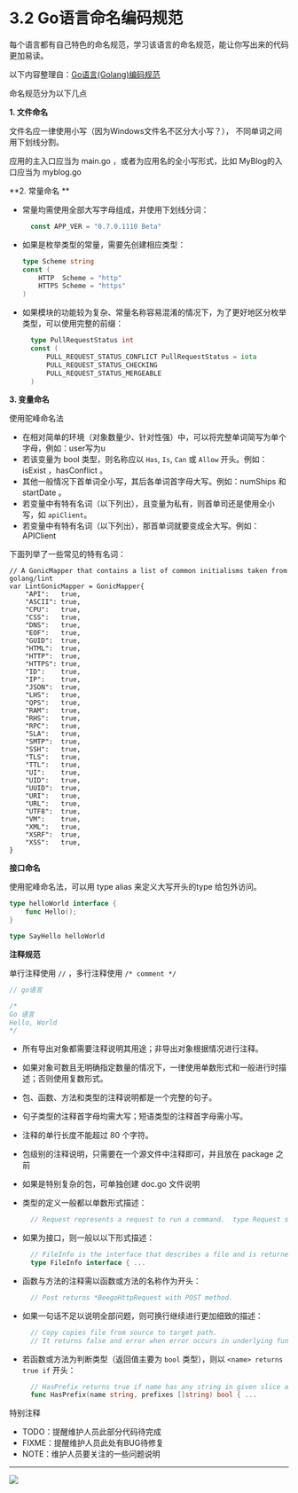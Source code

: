 # 3.2 Go语言命名编码规范

每个语言都有自己特色的命名规范，学习该语言的命名规范，能让你写出来的代码更加易读。

以下内容整理自：[Go语言(Golang)编码规范](https://www.bookstack.cn/books/go-code-convention)

命名规范分为以下几点

**1. 文件命名**

文件名应一律使用小写（因为Windows文件名不区分大小写？）， 不同单词之间用下划线分割。

应用的主入口应当为 main.go ，或者为应用名的全小写形式，比如 MyBlog的入口应当为 myblog.go

**2. 常量命名 **

- 常量均需使用全部大写字母组成，并使用下划线分词：

  ```go
    const APP_VER = "0.7.0.1110 Beta"
  ```

- 如果是枚举类型的常量，需要先创建相应类型：

  ```go
  type Scheme string
  const (
      HTTP  Scheme = "http"
      HTTPS Scheme = "https"
  )
  ```

- 如果模块的功能较为复杂、常量名称容易混淆的情况下，为了更好地区分枚举类型，可以使用完整的前缀：

  ```go
    type PullRequestStatus int
    const (
        PULL_REQUEST_STATUS_CONFLICT PullRequestStatus = iota
        PULL_REQUEST_STATUS_CHECKING
        PULL_REQUEST_STATUS_MERGEABLE
    )
  ```

**3. 变量命名**

使用驼峰命名法

- 在相对简单的环境（对象数量少、针对性强）中，可以将完整单词简写为单个字母，例如：user写为u
- 若该变量为 bool 类型，则名称应以 `Has`, `Is`, `Can` 或 `Allow` 开头。例如：isExist ，hasConflict 。
- 其他一般情况下首单词全小写，其后各单词首字母大写。例如：numShips 和 startDate 。
- 若变量中有特有名词（以下列出），且变量为私有，则首单司还是使用全小写，如 `apiClient`。
- 若变量中有特有名词（以下列出），那首单词就要变成全大写。例如：APIClient

下面列举了一些常见的特有名词：

```
// A GonicMapper that contains a list of common initialisms taken from golang/lint
var LintGonicMapper = GonicMapper{
    "API":   true,
    "ASCII": true,
    "CPU":   true,
    "CSS":   true,
    "DNS":   true,
    "EOF":   true,
    "GUID":  true,
    "HTML":  true,
    "HTTP":  true,
    "HTTPS": true,
    "ID":    true,
    "IP":    true,
    "JSON":  true,
    "LHS":   true,
    "QPS":   true,
    "RAM":   true,
    "RHS":   true,
    "RPC":   true,
    "SLA":   true,
    "SMTP":  true,
    "SSH":   true,
    "TLS":   true,
    "TTL":   true,
    "UI":    true,
    "UID":   true,
    "UUID":  true,
    "URI":   true,
    "URL":   true,
    "UTF8":  true,
    "VM":    true,
    "XML":   true,
    "XSRF":  true,
    "XSS":   true,
}
```



**接口命名**

使用驼峰命名法，可以用 type alias 来定义大写开头的type 给包外访问。

```go
type helloWorld interface {
    func Hello();
}

type SayHello helloWorld
```



**注释规范**

单行注释使用 `//` ，多行注释使用 `/* comment */`

```go
// go语言

/*
Go 语言
Hello, World
*/
```

- 所有导出对象都需要注释说明其用途；非导出对象根据情况进行注释。

- 如果对象可数且无明确指定数量的情况下，一律使用单数形式和一般进行时描述；否则使用复数形式。

- 包、函数、方法和类型的注释说明都是一个完整的句子。

- 句子类型的注释首字母均需大写；短语类型的注释首字母需小写。

- 注释的单行长度不能超过 80 个字符。

- 包级别的注释说明，只需要在一个源文件中注释即可，并且放在 package 之前

- 如果是特别复杂的包，可单独创建 doc.go 文件说明

- 类型的定义一般都以单数形式描述：

  ```go
    // Request represents a request to run a command.  type Request struct { ...
  ```

- 如果为接口，则一般以以下形式描述：

  ```go
    // FileInfo is the interface that describes a file and is returned by Stat and Lstat.
    type FileInfo interface { ...
  ```

- 函数与方法的注释需以函数或方法的名称作为开头：

  ```go
    // Post returns *BeegoHttpRequest with POST method.
  ```

- 如果一句话不足以说明全部问题，则可换行继续进行更加细致的描述：

  ```go
    // Copy copies file from source to target path.
    // It returns false and error when error occurs in underlying function calls.
  ```

- 若函数或方法为判断类型（返回值主要为 `bool` 类型），则以 `<name> returns true if` 开头：

  ```go
    // HasPrefix returns true if name has any string in given slice as prefix.
    func HasPrefix(name string, prefixes []string) bool { ...
  ```

特别注释

- TODO：提醒维护人员此部分代码待完成
- FIXME：提醒维护人员此处有BUG待修复
- NOTE：维护人员要关注的一些问题说明



---

![](http://image.python-online.cn/image-20200320125724880.png)